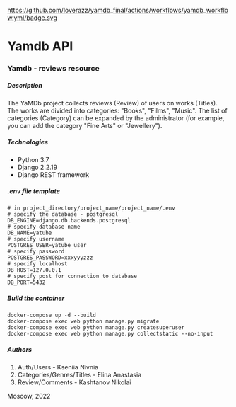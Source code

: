 https://github.com/loverazz/yamdb_final/actions/workflows/yamdb_workflow.yml/badge.svg

# Yamdb API

### Yamdb - reviews resource

##### Description

The YaMDb project collects reviews (Review) of users on works (Titles). The works are divided into categories: "Books", "Films", "Music". The list of categories (Category) can be expanded by the administrator (for example, you can add the category "Fine Arts" or "Jewellery").


##### Technologies

- Python 3.7
- Django 2.2.19
- Django REST framework


##### .env file template

```
# in project_directory/project_name/project_name/.env
# specify the database - postgresql
DB_ENGINE=django.db.backends.postgresql
# specify database name
DB_NAME=yatube
# specify username
POSTGRES_USER=yatube_user
# specify password
POSTGRES_PASSWORD=xxxyyyzzz
# specify localhost
DB_HOST=127.0.0.1
# specify post for connection to database
DB_PORT=5432
```


##### Build the container

```
docker-compose up -d --build 
docker-compose exec web python manage.py migrate
docker-compose exec web python manage.py createsuperuser
docker-compose exec web python manage.py collectstatic --no-input
```


##### Authors

1. Auth/Users - Kseniia Nivnia
2. Categories/Genres/Titles - Elina Anastasia
3. Review/Comments - Kashtanov Nikolai

Moscow, 2022
